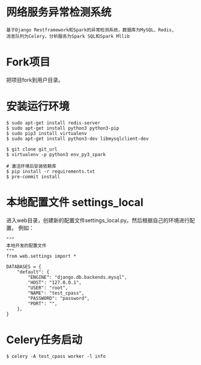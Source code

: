 # 网络服务异常检测系统
```angular2html
基于Django Restframework和Spark的异常检测系统，数据库为MySQL、Redis,
消息队列为Celery，分析服务为Spark SQL和Spark Mllib
```


# Fork项目
把项目fork到用户目录。

# 安装运行环境
```
$ sudo apt-get install redis-server
$ sudo apt-get install python3 python3-pip
$ sudo pip3 install virtualenv
$ sudo apt-get install python3-dev libmysqlclient-dev

$ git clone git_url
$ virtualenv -p python3 env_py3_spark

# 激活环境后安装依赖库
$ pip install -r requirements.txt
$ pre-commit install
```

# 本地配置文件 settings_local
进入web目录，创建新的配置文件settings_local.py。然后根据自己的环境进行配置。
例如：
```text
"""
本地开发的配置文件
"""
from web.settings import *

DATABASES = {
    "default": {
        "ENGINE": "django.db.backends.mysql",
        "HOST": "127.0.0.1",
        "USER": "root",
        "NAME": "test_cpass",
        "PASSWORD": "password",
        "PORT": "",
    },
}
```

# Celery任务启动
```
$ celery -A test_cpass worker -l info
```